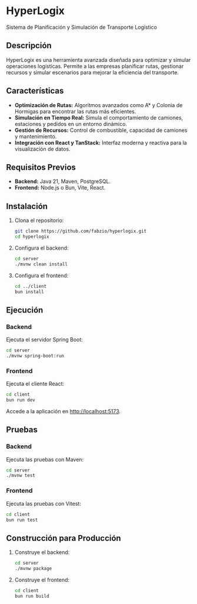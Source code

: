 # HyperLogix

Sistema de Planificación y Simulación de Transporte Logístico

## Descripción

HyperLogix es una herramienta avanzada diseñada para optimizar y simular operaciones logísticas. Permite a las empresas planificar rutas, gestionar recursos y simular escenarios para mejorar la eficiencia del transporte.

## Características

- **Optimización de Rutas:** Algoritmos avanzados como A* y Colonia de Hormigas para encontrar las rutas más eficientes.
- **Simulación en Tiempo Real:** Simula el comportamiento de camiones, estaciones y pedidos en un entorno dinámico.
- **Gestión de Recursos:** Control de combustible, capacidad de camiones y mantenimiento.
- **Integración con React y TanStack:** Interfaz moderna y reactiva para la visualización de datos.

## Requisitos Previos

- **Backend:** Java 21, Maven, PostgreSQL.
- **Frontend:** Node.js o Bun, Vite, React.

## Instalación

1. Clona el repositorio:
   ```bash
   git clone https://github.com/fabzio/hyperlogix.git
   cd hyperlogix
   ```

2. Configura el backend:
   ```bash
   cd server
   ./mvnw clean install
   ```

3. Configura el frontend:
   ```bash
   cd ../client
   bun install
   ```

## Ejecución

### Backend
Ejecuta el servidor Spring Boot:
```bash
cd server
./mvnw spring-boot:run
```

### Frontend
Ejecuta el cliente React:
```bash
cd client
bun run dev
```

Accede a la aplicación en [http://localhost:5173](http://localhost:5173).

## Pruebas

### Backend
Ejecuta las pruebas con Maven:
```bash
cd server
./mvnw test
```

### Frontend
Ejecuta las pruebas con Vitest:
```bash
cd client
bun run test
```

## Construcción para Producción

1. Construye el backend:
   ```bash
   cd server
   ./mvnw package
   ```

2. Construye el frontend:
   ```bash
   cd client
   bun run build
   ```
